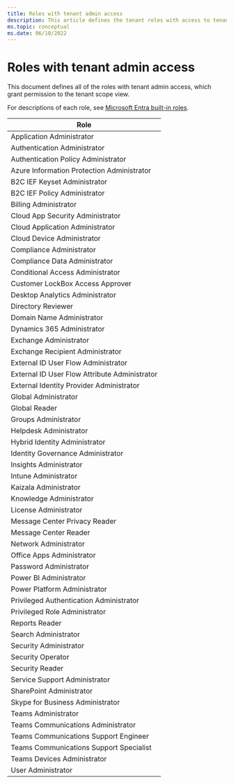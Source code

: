 ```yaml
---
title: Roles with tenant admin access
description: This article defines the tenant roles with access to tenant scope view.
ms.topic: conceptual
ms.date: 06/10/2022
---
```


# Roles with tenant admin access

This document defines all of the roles with tenant admin access, which grant permission to the tenant scope view.

For descriptions of each role, see [Microsoft Entra built-in roles](/azure/active-directory/roles/permissions-reference).

|**Role**  |
|---------|
| Application Administrator |
| Authentication Administrator |
| Authentication Policy Administrator |
| Azure Information Protection Administrator |
| B2C IEF Keyset Administrator |
| B2C IEF Policy Administrator |
| Billing Administrator |
| Cloud App Security Administrator |
| Cloud Application Administrator |
| Cloud Device Administrator |
| Compliance Administrator |
| Compliance Data Administrator |
| Conditional Access Administrator |
| Customer LockBox Access Approver |
| Desktop Analytics Administrator |
| Directory Reviewer |
| Domain Name Administrator |
| Dynamics 365 Administrator |
| Exchange Administrator |
| Exchange Recipient Administrator |
| External ID User Flow Administrator |
| External ID User Flow Attribute Administrator |
| External Identity Provider Administrator |
| Global Administrator |
| Global Reader |
| Groups Administrator |
| Helpdesk Administrator |
| Hybrid Identity Administrator |
| Identity Governance Administrator |
| Insights Administrator |
| Intune Administrator |
| Kaizala Administrator |
| Knowledge Administrator |
| License Administrator |
| Message Center Privacy Reader |
| Message Center Reader |
| Network Administrator |
| Office Apps Administrator |
| Password Administrator |
| Power BI Administrator |
| Power Platform Administrator |
| Privileged Authentication Administrator |
| Privileged Role Administrator |
| Reports Reader |
| Search Administrator |
| Security Administrator |
| Security Operator |
| Security Reader |
| Service Support Administrator |
| SharePoint Administrator |
| Skype for Business Administrator |
| Teams Administrator |
| Teams Communications Administrator |
| Teams Communications Support Engineer |
| Teams Communications Support Specialist |
| Teams Devices Administrator |
| User Administrator |
